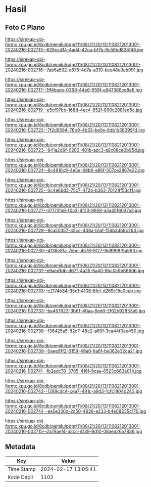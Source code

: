 # Hasil

## Foto C Plano

https://sirekap-obj-formc.kpu.go.id/8cdb/pemilu/pdpr/11/08/21/20/13/1108212013001-20240216-002713--626ccd14-4ad4-42ca-bf7b-9c58bd824f48.jpg

https://sirekap-obj-formc.kpu.go.id/8cdb/pemilu/pdpr/11/08/21/20/13/1108212013001-20240216-002716--7ab5a502-c675-4d7a-a310-bce48e0ab091.jpg

https://sirekap-obj-formc.kpu.go.id/8cdb/pemilu/pdpr/11/08/21/20/13/1108212013001-20240216-002717--1ff4bade-0368-44e6-959f-e847368ce8e6.jpg

https://sirekap-obj-formc.kpu.go.id/8cdb/pemilu/pdpr/11/08/21/20/13/1108212013001-20240216-002719--e5cf97bb-168d-4ec4-852f-890c2981ed5c.jpg

https://sirekap-obj-formc.kpu.go.id/8cdb/pemilu/pdpr/11/08/21/20/13/1108212013001-20240216-002722--7f2d9584-78b9-4b33-be0e-8db1b583991d.jpg

https://sirekap-obj-formc.kpu.go.id/8cdb/pemilu/pdpr/11/08/21/20/13/1108212013001-20240216-002723--941a2d6f-0283-481b-adc3-a9c08ce0b95d.jpg

https://sirekap-obj-formc.kpu.go.id/8cdb/pemilu/pdpr/11/08/21/20/13/1108212013001-20240216-002724--6c4816c9-4e5e-48b6-a86f-507ce2867e22.jpg

https://sirekap-obj-formc.kpu.go.id/8cdb/pemilu/pdpr/11/08/21/20/13/1108212013001-20240216-002725--0c4e6bd3-75c7-472b-b363-70121ff53cf1.jpg

https://sirekap-obj-formc.kpu.go.id/8cdb/pemilu/pdpr/11/08/21/20/13/1108212013001-20240216-002727--37170fa6-f0a3-4f23-8959-a3a45f6037a3.jpg

https://sirekap-obj-formc.kpu.go.id/8cdb/pemilu/pdpr/11/08/21/20/13/1108212013001-20240216-002729--9ca50357-45cc-448a-b1af-f56b3db9c293.jpg

https://sirekap-obj-formc.kpu.go.id/8cdb/pemilu/pdpr/11/08/21/20/13/1108212013001-20240216-002730--4136e8fa-7ebe-4576-9177-9d8998f9a593.jpg

https://sirekap-obj-formc.kpu.go.id/8cdb/pemilu/pdpr/11/08/21/20/13/1108212013001-20240216-002731--e9aed1db-d67f-4a25-8a40-9bc0c9e8660b.jpg

https://sirekap-obj-formc.kpu.go.id/8cdb/pemilu/pdpr/11/08/21/20/13/1108212013001-20240216-002733--e2174b34-35c1-4108-8fcf-d269c15c0cab.jpg

https://sirekap-obj-formc.kpu.go.id/8cdb/pemilu/pdpr/11/08/21/20/13/1108212013001-20240216-002733--be457623-3b61-40aa-9ed0-2f02b92853a5.jpg

https://sirekap-obj-formc.kpu.go.id/8cdb/pemilu/pdpr/11/08/21/20/13/1108212013001-20240216-002738--f36425a5-82c7-48e2-a60f-3ca44f0ae450.jpg

https://sirekap-obj-formc.kpu.go.id/8cdb/pemilu/pdpr/11/08/21/20/13/1108212013001-20240216-002739--0aee91f2-6159-49a0-8a6f-be362e32ca21.jpg

https://sirekap-obj-formc.kpu.go.id/8cdb/pemilu/pdpr/11/08/21/20/13/1108212013001-20240216-002741--fb2edc70-3785-416f-9cae-6523c663a014.jpg

https://sirekap-obj-formc.kpu.go.id/8cdb/pemilu/pdpr/11/08/21/20/13/1108212013001-20240216-002743--1289cdc4-cea7-491c-a9d3-1cfc1804d242.jpg

https://sirekap-obj-formc.kpu.go.id/8cdb/pemilu/pdpr/11/08/21/20/13/1108212013001-20240216-002744--ea5e330d-2c50-4926-a233-b4e08235c170.jpg

https://sirekap-obj-formc.kpu.go.id/8cdb/pemilu/pdpr/11/08/21/20/13/1108212013001-20240216-002715--2a78aef4-a2cc-4139-9d10-08aea26a7836.jpg


## Metadata

| Key        | Value               |
| ---------- | ------------------- |
| Time Stamp | 2024-02-17 13:05:41 |
| Kode Dapil | 1102                |



